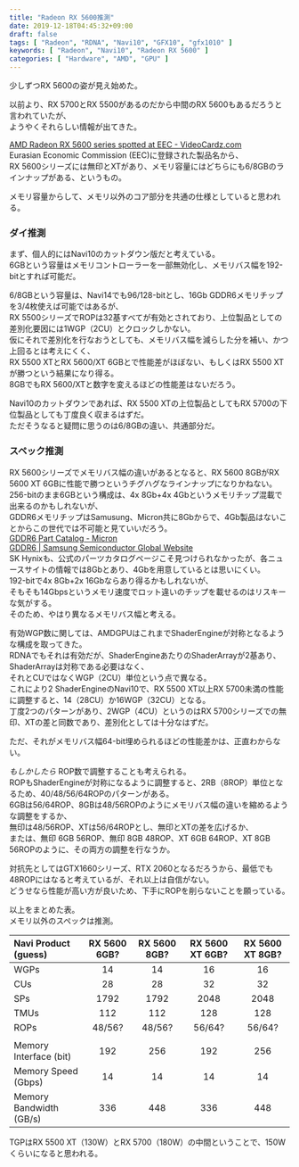 ```yaml
---
title: "Radeon RX 5600推測"
date: 2019-12-18T04:45:32+09:00
draft: false
tags: [ "Radeon", "RDNA", "Navi10", "GFX10", "gfx1010" ]
keywords: [ "Radeon", "Navi10", "Radeon RX 5600" ]
categories: [ "Hardware", "AMD", "GPU" ]
---
```


少しずつRX 5600の姿が見え始めた。  

以前より、RX 5700とRX 5500があるのだから中間のRX 5600もあるだろうと言われていたが、  
ようやくそれらしい情報が出てきた。  

[AMD Radeon RX 5600 series spotted at EEC - VideoCardz.com](https://videocardz.com/newz/amd-radeon-rx-5600-series-spotted-at-eec)  
Eurasian Economic Commission (EEC)に登録された製品名から、  
RX 5600シリーズには無印とXTがあり、メモリ容量にはどちらにも6/8GBのラインナップがある、というもの。  

メモリ容量からして、メモリ以外のコア部分を共通の仕様としていると思われる。  

### ダイ推測
まず、個人的にはNavi10のカットダウン版だと考えている。  
6GBという容量はメモリコントローラーを一部無効化し、メモリバス幅を192-bitとすれば可能だ。  

6/8GBという容量は、Navi14でも96/128-bitとし、16Gb GDDR6メモリチップを3/4枚使えば可能ではあるが、  
RX 5500シリーズでROPは32基すべてが有効とされており、上位製品としての差別化要因には1WGP（2CU）とクロックしかない。  
仮にそれで差別化を行なおうとしても、メモリバス幅を減らした分を補い、かつ上回るとは考えにくく、  
RX 5500 XTとRX 5600/XT 6GBとで性能差がほぼない、もしくはRX 5500 XTが勝つという結果になり得る。  
8GBでもRX 5600/XTと数字を変えるほどの性能差はないだろう。  

Navi10のカットダウンであれば、RX 5500 XTの上位製品としてもRX 5700の下位製品としても丁度良く収まるはずだ。  
ただそうなると疑問に思うのは6/8GBの違い、共通部分だ。  

### スペック推測

RX 5600シリーズでメモリバス幅の違いがあるとなると、RX 5600 8GBがRX 5600 XT 6GBに性能で勝つというチグハグなラインナップになりかねない。  
256-bitのまま6GBという構成は、4x 8Gb+4x 4Gbというメモリチップ混載で出来るのかもしれないが、  
GDDR6メモリチップはSamusung、Micron共に8Gbからで、4Gb製品はないことからこの世代では不可能と見ていいだろう。  
[GDDR6 Part Catalog - Micron](https://www.micron.com/products/graphics-memory/gddr6/part-catalog)  
[GDDR6 | Samsung Semiconductor Global Website](https://www.samsung.com/semiconductor/dram/gddr6/)  
SK Hynixも、公式のパーツカタログページこそ見つけられなかったが、各ニュースサイトの情報では8Gbとあり、4Gbを用意しているとは思いにくい。  
192-bitで4x 8Gb+2x 16Gbならあり得るかもしれないが、  
そもそも14Gbpsというメモリ速度でロット違いのチップを載せるのはリスキーな気がする。  
そのため、やはり異なるメモリバス幅と考える。  

有効WGP数に関しては、AMDGPUはこれまでShaderEngineが対称となるような構成を取ってきた。  
RDNAでもそれは有効だが、ShaderEngineあたりのShaderArrayが2基あり、ShaderArrayは対称である必要はなく、  
それとCUではなくWGP（2CU）単位という点で異なる。  
これにより2 ShaderEngineのNavi10で、RX 5500 XT以上RX 5700未満の性能に調整すると、14（28CU）か16WGP（32CU）となる。  
丁度2つのパターンがあり、2WGP（4CU）というのはRX 5700シリーズでの無印、XTの差と同数であり、差別化としては十分なはずだ。  

ただ、それがメモリバス幅64-bit埋められるほどの性能差かは、正直わからない。  

*もしかしたら* ROP数で調整することも考えられる。  
ROPもShaderEngineが対称になるように調整すると、2RB（8ROP）単位となるため、40/48/56/64ROPのパターンがある。  
6GBは56/64ROP、8GBは48/56ROPのようにメモリバス幅の違いを縮めるような調整をするか、  
無印は48/56ROP、XTは56/64ROPとし、無印とXTの差を広げるか、  
または、無印 6GB 56ROP、無印 8GB 48ROP、XT 6GB 64ROP、XT 8GB 56ROPのように、その両方の調整を行なうか。  

対抗先としてはGTX1660シリーズ、RTX 2060となるだろうから、最低でも48ROPにはなると考えているが、それ以上は自信がない。  
どうせなら性能が高い方が良いため、下手にROPを削らないことを願っている。  


以上をまとめた表。  
メモリ以外のスペックは推測。  

| Navi Product (guess) | RX 5600 6GB? | RX 5600 8GB? | RX 5600 XT 6GB? | RX 5600 XT 8GB? |
| :--- | :---: | :---: | :---: | :---: |
| WGPs | 14 | 14 | 16 | 16 |
| CUs | 28 | 28 | 32 | 32 |
| SPs | 1792 | 1792 | 2048 | 2048 |
| TMUs | 112 | 112 | 128 | 128 |
| ROPs | 48/56? | 48/56? | 56/64? | 56/64? |
||
| Memory Interface (bit) | 192 | 256 | 192 | 256 |
| Memory Speed (Gbps) | 14 | 14 | 14 | 14 |
| Memory Bandwidth (GB/s) | 336 | 448 | 336 | 448 |

TGPはRX 5500 XT（130W）とRX 5700（180W）の中間ということで、150Wくらいになると思われる。  

